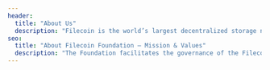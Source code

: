 ```yaml
---
header:
  title: "About Us"
  description: "Filecoin is the world’s largest decentralized storage network. Filecoin Foundation's mission is to preserve humanity's most important information, as well as to facilitate the open source governance of the Filecoin network, fund research and development projects for decentralized technologies, and support the growth of the Filecoin ecosystem and community."
seo:
  title: "About Filecoin Foundation – Mission & Values"
  description: "The Foundation facilitates the governance of the Filecoin network, funds research and development projects for decentralized web technologies, and supports the growth of the Filecoin community and ecosystem."
---
```


